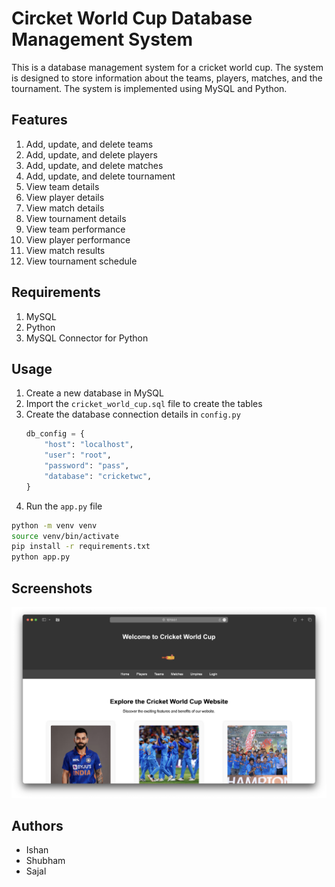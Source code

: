 # Circket World Cup Database Management System

This is a database management system for a cricket world cup. The system is designed to store information about the teams, players, matches, and the tournament. The system is implemented using MySQL and Python.

## Features

1. Add, update, and delete teams
2. Add, update, and delete players
3. Add, update, and delete matches
4. Add, update, and delete tournament
5. View team details
6. View player details
7. View match details
8. View tournament details
9. View team performance
10. View player performance
11. View match results
12. View tournament schedule

## Requirements

1. MySQL
2. Python
3. MySQL Connector for Python

## Usage

1. Create a new database in MySQL
2. Import the `cricket_world_cup.sql` file to create the tables
3. Create the database connection details in `config.py`
    ```python
    db_config = {
        "host": "localhost",
        "user": "root",
        "password": "pass",
        "database": "cricketwc",
    }
    ```
4. Run the `app.py` file

```bash
python -m venv venv
source venv/bin/activate
pip install -r requirements.txt
python app.py
```

## Screenshots

![Home](screenshots/home.png)

## Authors

- Ishan
- Shubham
- Sajal